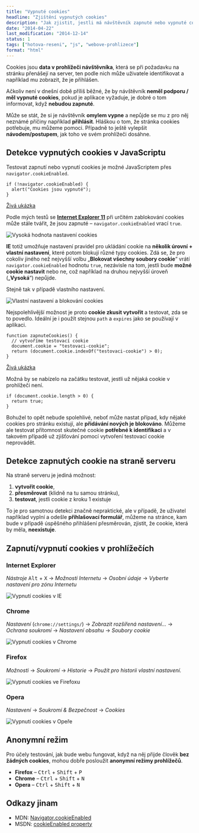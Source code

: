 ```yaml
---
title: "Vypnuté cookies"
headline: "Zjištění vypnutých cookies"
description: "Jak zjistit, jestli má návštěvník zapnuté nebo vypnuté cookies."
date: "2014-04-22"
last_modification: "2014-12-14"
status: 1
tags: ["hotova-reseni", "js", "webove-prohlizece"]
format: "html"
---
```


<p>Cookies jsou <b>data v prohlížeči návštěvníka</b>, která se při požadavku na stránku přenášejí na server, ten podle nich může uživatele identifikovat a například mu zobrazit, že je přihlášen.</p>


<p>Ačkoliv není v dnešní době příliš běžné, že by návštěvník <b>neměl podporu / měl vypnuté cookies</b>, pokud je aplikace vyžaduje, je dobré o tom informovat, když <b>nebudou zapnuté</b>.</p>

<p>Může se stát, že si je návštěvník <b>omylem vypne</b> a nepůjde se mu z pro něj neznámé příčiny například <b>přihlásit</b>. Hláškou o tom, že stránka cookies potřebuje, mu můžeme pomoci. Případně to ještě vylepšit <b>návodem/postupem</b>, jak toho ve svém prohlížeči dosáhne.</p>




<h2 id="js">Detekce vypnutých cookies v JavaScriptu</h2>

<p>Testovat zapnutí nebo vypnutí cookies je možné JavaScriptem přes <code>navigator.cookieEnabled</code>.</p>

<pre><code>if (!navigator.cookieEnabled) {
  alert("Cookies jsou vypnuté");
}</code></pre>

<p><a href="https://kod.djpw.cz/oucb">Živá ukázka</a></p>

<p>Podle mých testů se <a href="/ie11"><b>Internet Explorer 11</b></a> při určitém zablokování cookies může stále tvářit, že jsou zapnuté – <code>navigator.cookieEnabled</code> vrací <code>true</code>.</p>

<p><img src="/files/vypnute-cookies/vysoka.png" alt="Vysoká hodnota nastavení cookies" class="border"></p>





















<p><b>IE</b> totiž umožňuje nastavení pravidel pro ukládání cookie na <b>několik úrovní + vlastní nastavení</b>, které potom blokují různé typy cookies. Zdá se, že pro cokoliv jiného než nejvyšší volbu „<b>Blokovat všechny soubory cookie</b>“ vrátí <code>navigator.cookieEnabled</code> hodnotu <code>true</code>, nezávisle na tom, jestli bude <b>možné cookie nastavit</b> nebo ne, což například na druhou nejvyšší úroveň („<b>Vysoká</b>“) nepůjde.</p>

<p>Stejně tak v případě vlastního nastavení.</p>

<p><img src="/files/vypnute-cookies/vlastni.png" alt="Vlastní nastavení a blokování cookies" class="border"></p>























<p>Nejspolehlivější možnost je proto <b>cookie zkusit vytvořit</b> a testovat, zda se to povedlo. Ideální je i použít stejnou <code>path</code> a <code>expires</code> jako se používají v aplikaci.</p>

<pre><code>function zapnuteCookies() {
  // vytvoříme testovací cookie
  document.cookie = "testovaci-cookie";
  return (document.cookie.indexOf("testovaci-cookie") > 0);
}</code></pre>

<p><a href="https://kod.djpw.cz/tqib">Živá ukázka</a></p>

<p>Možná by se nabízelo na začátku testovat, jestli už nějaká cookie v prohlížeči není.</p>

<pre><code>if (document.cookie.length > 0) {
  return true;
}</code></pre>

<p>Bohužel to opět nebude spolehlivé, neboť může nastat případ, kdy nějaké cookies pro stránku existují, ale <b>přidávání nových je blokováno</b>. Můžeme ale testovat přítomnost skutečné cookie <b>potřebné k identifikaci</b> a v takovém případě už zjišťování pomocí vytvoření testovací cookie neprovádět.</p>














<h2 id="server">Detekce zapnutých cookie na straně serveru</h2>

<p>Na straně serveru je jediná možnost:</p>

<ol>
  <li><b>vytvořit cookie</b>,</li>
  <li><b>přesměrovat</b> (klidně na tu samou stránku),</li>
  <li><b>testovat</b>, jestli cookie z kroku 1 existuje</li>
</ol>

<p>To je pro samotnou detekci značně nepraktické, ale v případě, že uživatel například vyplní a odešle <b>přihlašovací formulář</b>, můžeme na stránce, kam bude v případě úspěšného přihlášení přesměrován, zjistit, že cookie, která by měla, <b>neexistuje</b>.</p>




<h2 id="prohlizece">Zapnutí/vypnutí cookies v prohlížečích</h2>

<h3 id="ie">Internet Explorer</h3>

<p><i>Nástroje</i> <kbd>Alt</kbd> + <kbd>X</kbd> → <i>Možnosti Internetu</i> → <i>Osobní údaje</i> → <i>Vyberte nastavení pro zónu Internetu</i></p>

<p><img src="/files/vypnute-cookies/blokovat.png" alt="Vypnutí cookies v IE" class="border"></p>

















<h3 id="chrome">Chrome</h3>

<p><i>Nastavení</i> (<code>chrome://settings/</code>) → <i>Zobrazit rozšířená nastavení...</i> → <i>Ochrana soukromí</i> → <i>Nastavení obsahu</i> → <i>Soubory cookie</i></p>

<p><img src="/files/vypnute-cookies/chrome.png" alt="Vypnutí cookies v Chrome" class="border"></p>














<h3 id="firefox">Firefox</h3>

<p><i>Možnosti</i> → <i>Soukromí</i> → <i>Historie</i> → <i>Použít pro historii vlastní nastavení.</i></p>

<p><img src="/files/vypnute-cookies/firefox.png" alt="Vypnutí cookies ve Firefoxu" class="border"></p>































<h3 id="opera">Opera</h3>

<p><i>Nastavení</i> → <i>Soukromí &amp; Bezpečnost</i> → <i>Cookies</i></p>

<p><img src="/files/vypnute-cookies/opera.png" alt="Vypnutí cookies v Opeře" class="border"></p>





















<h2 id="anonymni">Anonymní režim</h2>

<p>Pro účely testování, jak bude webu fungovat, když na něj přijde člověk <b>bez žádných cookies</b>, mohou dobře posloužit <b>anonymní režimy prohlížečů</b>.</p>

<ul>
  <li><b>Firefox</b> – <kbd>Ctrl</kbd> + <kbd>Shift</kbd> + <kbd>P</kbd></li>
  
  <li><b>Chrome</b> – <kbd>Ctrl</kbd> + <kbd>Shift</kbd> + <kbd>N</kbd></li>
  
  <li><b>Opera</b> – <kbd>Ctrl</kbd> + <kbd>Shift</kbd> + <kbd>N</kbd></li>
</ul>

<h2 id="odkazy">Odkazy jinam</h2>

<ul>
  <li>MDN: <a href="https://developer.mozilla.org/en-US/docs/Web/API/Navigator.cookieEnabled">Navigator.cookieEnabled</a></li>
  
  <li>MSDN: <a href="http://msdn.microsoft.com/en-us/library/ms533694(v=vs.85).aspx">cookieEnabled property</a></li>
</ul>